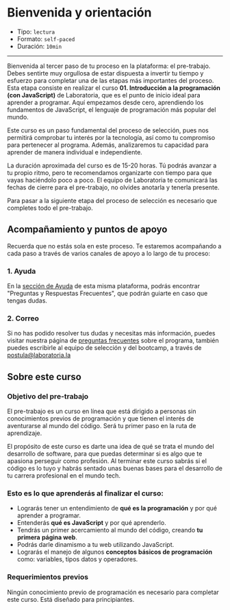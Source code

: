 # Bienvenida y orientación

* Tipo: `lectura`
* Formato: `self-paced`
* Duración: `10min`

***

Bienvenida al tercer paso de tu proceso en la plataforma: el pre-trabajo. Debes
sentirte muy orgullosa de estar dispuesta a invertir tu tiempo y esfuerzo para
completar una de las etapas más importantes del proceso. Esta etapa consiste en
realizar el curso **01. Introducción a la programación (con JavaScript)** de
Laboratoria, que es el punto de inicio ideal para aprender a programar. Aquí
empezamos desde cero, aprendiendo los fundamentos de JavaScript, el lenguaje de
programación más popular del mundo.

Este curso es un paso fundamental del proceso de selección, pues nos permitirá
comprobar tu interés por la tecnología, así como tu compromiso para pertenecer
al programa. Además, analizaremos tu capacidad para aprender de manera individual
e independiente.

La duración aproximada del curso es de 15-20 horas. Tú podrás avanzar a tu propio
ritmo, pero te recomendamos organizarte con tiempo para que vayas haciéndolo poco
a poco. El equipo de Laboratoria te comunicará las fechas de cierre para el
pre-trabajo, no olvides anotarla y tenerla presente.

Para pasar a la siguiente etapa del proceso de selección es necesario que completes
todo el pre-trabajo.

## Acompañamiento y puntos de apoyo

Recuerda que no estás sola en este proceso. Te estaremos acompañando a cada paso
a través de varios canales de apoyo a lo largo de tu proceso:

<!--
## Descargar y cuentas

Para completar este curso, necesitarás descargar y crear cuentas de algunos
servicios web. Antes de empezar, es necesario que:

1. Tengas una cuenta de Google (Gmail). Si no tienes, puedes crea una aquí:
   https://accounts.google.com/SignUp?hl=es
2. Tengas el navegador web Google Chrome. Si no lo tienes, puedes descargarlo
   aquí: https://www.google.com/chrome/browser/desktop/index.html
3. Crea una cuenta en Replit (un salón de clases virtual para aprender código):
   https://repl.it/signup
4. Crea una cuenta en GitHub (una plataforma de trabajo colaborativo para
   programadores): https://github.com/join
5. Descarga Atom (un editor de texto): https://atom.io/

Video de Michelle explicando las descargas:

[![IMAGE ALT TEXT HERE](https://img.youtube.com/vi/TePHiOKb72k/0.jpg)]
(https://www.youtube.com/watch?v=TePHiOKb72k)
-->

### 1. Ayuda

En la [sección de Ayuda](https://preguntas.laboratoria.la/postulantes-al-bootcamp)
de esta misma plataforma, podrás encontrar "Preguntas y Respuestas Frecuentes",
que podrán guiarte en caso que tengas dudas.

<!--
### 2. Horas de consulta

Cada sede de Laboratoria tiene horarios de consulta para que puedas visitarnos y
recibir la ayuda de nuestro staff de profesores. Si no puedes asistir, no te
preocupes, vamos a transmitir estas sesiones por Facebook Live para que puedas
verlas en línea. Luego también subiremos los videos a los grupos para que puedas
volver a verlos cuantas veces necesites.

Las horas de consulta por sede son las siguientes:

* Lima:
  - Lunes 24 de julio de 6pm a 8pm, Av. José Pardo 601, oficina 1104, Miraflores.
  - Lunes 31 de julio de 6pm a 8pm, Av. Benavides 1180, piso 7, Miraflores.
* México. Avenida Insurgentes Sur # 253, Piso 2. Colonia Roma:
  - Lunes 24 de julio de 5pm a 7pm.
  - Miércoles 26 de julio de 5pm a 7pm.
* Santiago de Chile. Puma 1180, Recoleta, Santiago de Chile:
  - Jueves 20 de julio de 4pm a 6pm.
  - Jueves 27 de julio de 4pm a 6pm.
  - Martes 1 de agosto de 4pm a 6pm.
* Guadalajara. Av. Adolfo López Mateos Sur 2077, Jardines de Plaza del Sol,
  Guadalajara, Jal.
-->

### 2. Correo

Si no has podido resolver tus dudas y necesitas más información, puedes visitar
nuestra página de [preguntas frecuentes](https://preguntas.laboratoria.la/postulantes-al-bootcamp)
sobre el programa, también puedes escribirle al equipo de selección y del
bootcamp, a través de postula@laboratoria.la

## Sobre este curso

### Objetivo del pre-trabajo

El pre-trabajo es un curso en línea que está dirigido a personas sin conocimientos
previos de programación y que tienen el interés de aventurarse al mundo del código.
Será tu primer paso en la ruta de aprendizaje.

El propósito de este curso es darte una idea de qué se trata el mundo del desarrollo
de software, para que puedas determinar si es algo que te apasiona perseguir como
profesión. Al terminar este curso sabrás si el código es lo tuyo y habrás sentado
unas buenas bases para el desarrollo de tu carrera profesional en el mundo tech.

### **Esto es lo que aprenderás al finalizar el curso:**

* Lograrás tener un entendimiento de **qué es la programación** y por qué aprender
  a programar.
* Entenderás **qué es JavaScript** y por qué aprenderlo.
* Tendrás un primer acercamiento al mundo del código, creando **tu primera**
  **página web**.
* Podrás darle dinamismo a tu web utilizando JavaScript.
* Lograrás el manejo de algunos **conceptos básicos de programación** como: variables,
  tipos datos y operadores.

### Requerimientos previos

Ningún conocimiento previo de programación es necesario para completar este
curso. Está diseñado para principiantes.

<!--
## Syllabus

Este pre-work consta de 2 módulos principales:

### Módulo 1: Introducción

Queremos motivarte a aprender a programar, y por ello te brindaremos más
información sobre cómo, a través del código, podrás transformar tu futuro.
Además, te daremos algunos consejos para aprender a aprender. Después de eso,
¡te enseñaremos a crear tu primera página web!

* Sesión 1: lectura
  - Unidad 1: Bienvenida y orientación
* Sesión 2: lectura
  - Unidad 1: Growth Mindset
* Sesión 3: lectura
  - Unidad 1: ¿Qué es la programación y porqué aprender a programar?
* Sesión 4: lectura
  - Unidad 1: Tu primer sitio web
* Sesión 5: quiz
  - Unidad 1: Prueba tu conocimiento

### Módulo 2: Variables y tipos de datos

El segundo módulo entrará a más detalle en algunos conceptos base de la
programación, como lo son las variables, los tipos de datos y los operadores.

* Sesión 1: lectura
  - Unidad 2: Valores, tipos de datos y operadores
* Sesión 2: lectura
  - Unidad 2: Variables
* Sesión 3: lectura
  - Unidad 2: Manipulando `strings` y `numbers`
* Sesión 4: lectura
  - Unidad 2: Comentarios en JavaScript
* Sesión 5: seminario
  - Unidad 2: Practicando con ejercicios de variables y tipos de datos
* Sesión 6: quiz
  - Unidad 2: Prueba tu conocimiento
* Sesión 7: practice
  - Unidad 2: Ejercicios
-->
